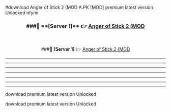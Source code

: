 #download Anger of Stick 2 (MOD A.PK [MOD] premium latest version Unlocked nfymr 



<div align="center">
<h3>###🔹 **[Server 1]** 👉 <a href="https://download1apk.web.app/">Anger of Stick 2 (MOD</a></h3><br>


###🔹 **[Server 1]** 👉 <a href="https://download1apk.web.app/">Anger of Stick 2 (MOD</a></h3>
</div>



----------------------------------------------------------

----------------------------------------------------------

----------------------------------------------------------

----------------------------------------------------------

----------------------------------------------------------

----------------------------------------------------------

----------------------------------------------------------

download premium latest version Unlocked

download premium latest version Unlocked
